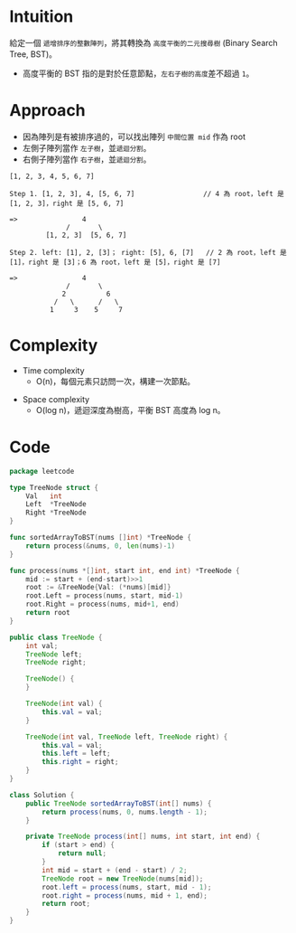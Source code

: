 # Intuition

給定一個 `遞增排序的整數陣列`，將其轉換為 `高度平衡的二元搜尋樹` (Binary Search Tree, BST)。

- 高度平衡的 BST 指的是對於任意節點，`左右子樹的高度`差不超過 `1`。

<!-- Describe your first thoughts on how to solve this problem. -->

# Approach

- 因為陣列是有被排序過的，可以找出陣列 `中間位置 mid` 作為 root
- 左側子陣列當作 `左子樹`，並`遞迴分割`。
- 右側子陣列當作 `右子樹`，並`遞迴分割`。

```
[1, 2, 3, 4, 5, 6, 7]

Step 1. [1, 2, 3], 4, [5, 6, 7]                 // 4 為 root，left 是 [1, 2, 3]，right 是 [5, 6, 7]

=>                4
              /       \
         [1, 2, 3]  [5, 6, 7]
         
Step 2. left: [1], 2, [3]； right: [5], 6, [7]   // 2 為 root，left 是 [1]，right 是 [3]；6 為 root，left 是 [5]，right 是 [7]

=>                4
              /       \
             2          6
           /   \      /   \
          1     3    5     7
```

<!-- Describe your approach to solving the problem. -->

# Complexity

- Time complexity
    - O(n)，每個元素只訪問一次，構建一次節點。

<!-- Add your time complexity here, e.g. $$O(n)$$ -->

- Space complexity
    - O(log n)，遞迴深度為樹高，平衡 BST 高度為 log n。

<!-- Add your space complexity here, e.g. $$O(n)$$ -->

# Code

```go
package leetcode

type TreeNode struct {
	Val   int
	Left  *TreeNode
	Right *TreeNode
}

func sortedArrayToBST(nums []int) *TreeNode {
	return process(&nums, 0, len(nums)-1)
}

func process(nums *[]int, start int, end int) *TreeNode {
	mid := start + (end-start)>>1
	root := &TreeNode{Val: (*nums)[mid]}
	root.Left = process(nums, start, mid-1)
	root.Right = process(nums, mid+1, end)
	return root
}
```

```java
public class TreeNode {
    int val;
    TreeNode left;
    TreeNode right;

    TreeNode() {
    }

    TreeNode(int val) {
        this.val = val;
    }

    TreeNode(int val, TreeNode left, TreeNode right) {
        this.val = val;
        this.left = left;
        this.right = right;
    }
}

class Solution {
    public TreeNode sortedArrayToBST(int[] nums) {
        return process(nums, 0, nums.length - 1);
    }

    private TreeNode process(int[] nums, int start, int end) {
        if (start > end) {
            return null;
        }
        int mid = start + (end - start) / 2;
        TreeNode root = new TreeNode(nums[mid]);
        root.left = process(nums, start, mid - 1);
        root.right = process(nums, mid + 1, end);
        return root;
    }
}
```
